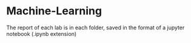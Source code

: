 # Machine-Learning

The report of each lab is in each folder, saved in the format of a jupyter notebook (.ipynb extension)
